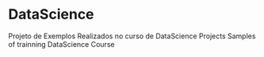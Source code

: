 # DataScience

Projeto de Exemplos Realizados no curso de DataScience
Projects Samples of trainning DataScience Course
